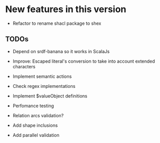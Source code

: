 New features in this version
============================

- Refactor to rename shacl package to shex

TODOs
------

-   Depend on srdf-banana so it works in ScalaJs

- 	Improve: Escaped literal's conversion to take into account extended characters
  
-   Implement semantic actions

-   Check regex implementations

-   Implement $valueObject definitions
   
-   Perfomance testing

-   Relation arcs validation?

-   Add shape inclusions

-   Add parallel validation


